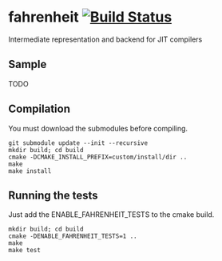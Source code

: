 # fahrenheit [![Build Status](https://travis-ci.org/gligneul/fahrenheit.svg?branch=master)](https://travis-ci.org/gligneul/fahrenheit)
Intermediate representation and backend for JIT compilers

## Sample

TODO

## Compilation

You must download the submodules before compiling.

```
git submodule update --init --recursive
mkdir build; cd build
cmake -DCMAKE_INSTALL_PREFIX=custom/install/dir ..
make
make install
```

## Running the tests

Just add the ENABLE_FAHRENHEIT_TESTS to the cmake build.

```
mkdir build; cd build
cmake -DENABLE_FAHRENHEIT_TESTS=1 ..
make
make test
```

